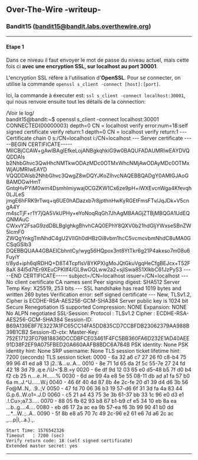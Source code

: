 ## Over-The-Wire -writeup-
### Bandit15 (bandit15@bandit.labs.overthewire.org)

---
#### Etape 1

Dans ce niveau il faut envoyer le mot de passe du niveau actuel, mais cette fois ci **avec une encryption SSL, sur localhost au port 30001**.

L'encryption SSL réfère à l'utilisation d'**OpenSSL**. Pour se connecter, on utilise la commande `openssl s_client -connect [host]:[port]`.

Ici, la commande à éxecuter est: `ssl s_client -connect localhost:30001`, qui nous renvoie ensuite tout les détails de la connection:
<detais>
<summary>/Voir le log/</summary>
bandit15@bandit:~$ openssl s_client -connect localhost:30001
CONNECTED(00000003)
depth=0 CN = localhost
verify error:num=18:self signed certificate
verify return:1
depth=0 CN = localhost
verify return:1
---
Certificate chain
 0 s:/CN=localhost
   i:/CN=localhost
---
Server certificate
-----BEGIN CERTIFICATE-----
MIICBjCCAW+gAwIBAgIEfkeLojANBgkqhkiG9w0BAQUFADAUMRIwEAYDVQQDDAls
b2NhbGhvc3QwHhcNMTkwODAzMDc0OTMxWhcNMjAwODAyMDc0OTMxWjAUMRIwEAYD
VQQDDAlsb2NhbGhvc3QwgZ8wDQYJKoZIhvcNAQEBBQADgY0AMIGJAoGBAMDGwHmT
GntqHvPYiM0wm4Dsmhlmiywaj0CGZKW1Cx6ze9pH+iWXEvcnWga4Kfevqh0LJLeS
jmgE6hFRK9rTwq+q6UE0hADazxb7r8jpthnHwKyRGEtFmsFTv/JqJDk+V5cngA4Y
m4scTjF+r1Y7jQA5VkUPHy+eYoNoqRqGh7JhAgMBAAGjZTBjMBQGA1UdEQQNMAuC
CWxvY2FsaG9zdDBLBglghkgBhvhCAQ0EPhY8QXV0b21hdGljYWxseSBnZW5lcmF0
ZWQgYnkgTmNhdC4gU2VlIGh0dHBzOi8vbm1hcC5vcmcvbmNhdC8uMA0GCSqGSIb3
DQEBBQUAA4GBAEICbhntCy/wyg56HQpox3nt8YtTkr6g21P4akxso7m08u6FuyiY
t/8yd+iph6qlRDHQ+D8T4TcpflsV8YKPXIgMoJQtGkuVgqHeCfgBEJcx+T52F8aX
84l5d7tEr9XEuCPKIlf4/GL8wOQLww2a2+sjlSwa8S1XlkbC61JzPyS3
-----END CERTIFICATE-----
subject=/CN=localhost
issuer=/CN=localhost
---
No client certificate CA names sent
Peer signing digest: SHA512
Server Temp Key: X25519, 253 bits
---
SSL handshake has read 1019 bytes and written 269 bytes
Verification error: self signed certificate
---
New, TLSv1.2, Cipher is ECDHE-RSA-AES256-GCM-SHA384
Server public key is 1024 bit
Secure Renegotiation IS supported
Compression: NONE
Expansion: NONE
No ALPN negotiated
SSL-Session:
    Protocol  : TLSv1.2
    Cipher    : ECDHE-RSA-AES256-GCM-SHA384
    Session-ID: B69A139E8F7E3227A1FC65CC14FA5DD835CD7CCBFDB23062379AA988B39B1CB2
    Session-ID-ctx: 
    Master-Key: 752E17123F079818836DCCDBFCE03461F4FC5BB360FA6D232E1AD40AEE91D38F2EF9A075FBED20A660AAFB8BDC6A784B
    PSK identity: None
    PSK identity hint: None
    SRP username: None
    TLS session ticket lifetime hint: 7200 (seconds)
    TLS session ticket:
    0000 - 6a 32 a6 c7 27 26 f0 c8-b4 75 99 96 41 ed a8 13   j2..'&...u..A...
    0010 - 8e 71 1d 65 da 2f 5c 55-7e 27 24 fd 42 18 3d 79   .q.e./\U~'$.B.=y
    0020 - 6e df 9d 12 03 65 e0 d5-48 b5 7f d0 b4 f2 cb 25   n....e..H......%
    0030 - 6d ae 99 4a e8 5e 55 08-11 db ad a1 fa 57 b0 6a   m..J.^U......W.j
    0040 - 46 6f 40 4d 87 8b 4e 2c-fe 20 d1 39 d4 d6 3b 56   Fo@M..N,. .9..;V
    0050 - 47 fd 70 06 36 b3 19 57-d6 6f 31 3d fa 4a 83 44   G.p.6..W.o1=.J.D
    0060 - c5 21 a4 43 75 3e 3b 61-37 bb 33 1c 96 e0 d3 e1   .!.Cu>;a7.3.....
    0070 - 88 05 fb 62 93 b8 67 b1-b9 cf e5 34 10 eb 8a ea   ...b..g....4....
    0080 - eb d6 17 2a ac ea 9b 57-ea f6 3b 99 90 41 b0 dd   ...*...W..;..A..
    0090 - 5f 8b e8 a5 70 7c 49 2c-96 e2 61 e6 7d a6 2c ac   _...p|I,..a.}.,.

    Start Time: 1576542326
    Timeout   : 7200 (sec)
    Verify return code: 18 (self signed certificate)
    Extended master secret: yes
---
</details>
